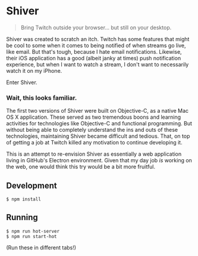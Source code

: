 # Shiver

> Bring Twitch outside your browser... but still on your desktop.

Shiver was created to scratch an itch. Twitch has some features that might be cool to some when it comes to being notified of when streams go live, like email. But that's tough, because I hate email notifications. Likewise, their iOS application has a good (albeit janky at times) push notification experience, but when I want to watch a stream, I don't want to necessarily watch it on my iPhone.

Enter Shiver.

### Wait, this looks familiar.

The first two versions of Shiver were built on Objective-C, as a native Mac OS X application. These served as two tremendous boons and learning activities for technologies like Objective-C and functional programming. But without being able to completely understand the ins and outs of these technologies, maintaining Shiver became difficult and tedious. That, on top of getting a job at Twitch killed any motivation to continue developing it.

This is an attempt to re-envision Shiver as essentially a web application living in GitHub's Electron environment. Given that my day job *is* working on the web, one would think this try would be a bit more fruitful.

## Development

    $ npm install

## Running

    $ npm run hot-server
    $ npm run start-hot

(Run these in different tabs!)
